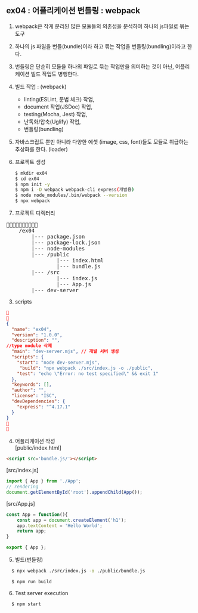 ## ex04 : 어플리케이션 번들링 : webpack

1. webpack은 작게 분리된 많은 모듈들의 의존성을 분석하여 하나의 js파일로 묶는 도구 
2. 하나의 js 파일을 번들(bundle)이라 하고 묶는 작업을 번들링(bundling)이라고 한다.
3. 번들링은 단순히 모듈을 하나의 파일로 묶는 작업만을 의미하는 것이 아닌, 어플리케이션 빌드 작업도 병행한다.
4. 빌드 작업 : (webpack)
    + linting(ESLint, 문법 체크) 작업,
    + document 작업(JSDoc) 작업,
    + testing(Mocha, Jest) 작업,
    + 난독화/압축(Uglify) 작업,
    + 번들링(bundling)
5. 자바스크립트 뿐만 아니라 다양한 에셋 (image, css, font)들도 모듈로 취급하는 추상화를 한다. (loader)



1. 프로젝트 생성
    ```bash
    $ mkdir ex04
    $ cd ex04
    $ npm init -y
    $ npm i -D webpack webpack-cli express(개발용)
    $ node node_modules/.bin/webpack --version
    $ npx webpack
    ```
2. 프로젝트 디렉터리
<pre>

    /ex04
        |--- package.json
        |--- package-lock.json
        |--- node-modules
        |--- /public
                |--- index.html
                |--- bundle.js
        |--- /src
                |--- index.js
                |--- App.js
        |--- dev-server
</pre>

3. scripts
```json


{
  "name": "ex04",
  "version": "1.0.0",
  "description": "",
//type module 삭제 
  "main": "dev-server.mjs", // 개발 서버 생성
  "scripts": {
    "start": "node dev-server.mjs",
     "build": "npx webpack ./src/index.js -o ./public",
    "test": "echo \"Error: no test specified\" && exit 1"
  },
  "keywords": [],
  "author": "",
  "license": "ISC",
  "devDependencies": {
    "express": "^4.17.1"
  }
}


```

4. 어플리케이션 작성   
[public/index.html]
```html
<script src='bundle.js/'></script>
```



[src/index.js]
```javascript
import { App } from './App';
// rendering
document.getElementById('root').appendChild(App());
```

[src/App.js]
```javascript
const App = function(){
    const app = document.createElement('h1');
    app.textContent = 'Hello World';
    return app;
}

export { App };
```

5. 빌드(번들링)
```bash
  $ npx webpack ./src/index.js -o ./public/bundle.js
```

```bash
  $ npm run build
```

6. Test server execution
```bash
  $ npm start
```